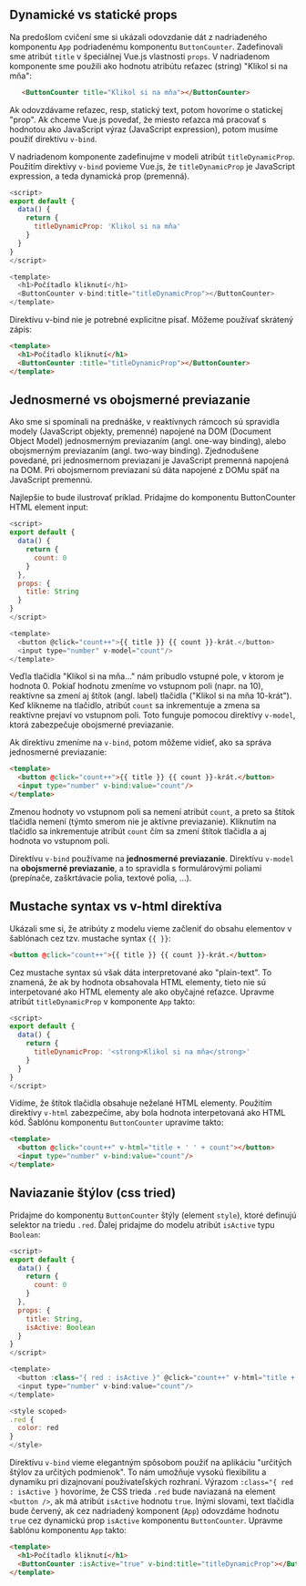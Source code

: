 ## Dynamické vs statické props

 Na predošlom cvičení sme si ukázali odovzdanie dát z nadriadeného komponentu ``App`` podriadenému komponentu ``ButtonCounter``. Zadefinovali sme atribút  ``title`` v špeciálnej Vue.js vlastnosti  ``props``. V nadriadenom komponente sme použili ako hodnotu atribútu reťazec (string) "Klikol si na mňa":

```html
   <ButtonCounter title="Klikol si na mňa"></ButtonCounter>
```

Ak odovzdávame reťazec, resp, statický text, potom hovoríme o statickej "prop". Ak chceme Vue.js povedať, že miesto reťazca má pracovať s hodnotou ako JavaScript výraz (JavaScript expression), potom musíme použiť direktívu ``v-bind``. 

V nadriadenom komponente zadefinujme v modeli atribút ``titleDynamicProp``. Použitím direktívy ``v-bind`` povieme Vue.js, že ``titleDynamicProp`` je JavaScript expression, a teda dynamická prop (premenná).

```js
<script>
export default {
  data() {
    return {
      titleDynamicProp: 'Klikol si na mňa'
    }
  }
}
</script>

<template>
  <h1>Počítadlo kliknutí</h1>
  <ButtonCounter v-bind:title="titleDynamicProp"></ButtonCounter>
</template>
```

Direktívu v-bind nie je potrebné explicitne písať. Môžeme používať skrátený zápis:
```html
<template>
  <h1>Počítadlo kliknutí</h1>
  <ButtonCounter :title="titleDynamicProp"></ButtonCounter>
</template>
```

## Jednosmerné vs obojsmerné previazanie

Ako sme si spomínali na prednáške, v reaktívnych rámcoch sú spravidla modely (JavaScript objekty, premenné) napojené na DOM (Document Object Model) jednosmerným previazaním (angl. one-way binding), alebo obojsmerným previazaním (angl. two-way binding). Zjednodušene povedané, pri jednosmernom previazaní je JavaScript premenná napojená na DOM. Pri obojsmernom previazaní sú dáta napojené z DOMu späť na JavaScript premennú.

Najlepšie to bude ilustrovať príklad. Pridajme do komponentu ButtonCounter HTML element input:

```js
<script>
export default {
  data() {
    return {
      count: 0
    }
  },
  props: {
    title: String
  }
}
</script>

<template>
  <button @click="count++">{{ title }} {{ count }}-krát.</button>
  <input type="number" v-model="count"/>
</template>
```

Veďla tlačidla "Klikol si na mňa..." nám pribudlo vstupné pole, v ktorom je hodnota 0. Pokiaľ hodnotu zmeníme vo vstupnom poli (napr. na 10), reaktívne sa zmení aj štítok (angl. label) tlačidla ("Klikol si na mňa 10-krát"). Keď klikneme na tlačidlo, atribút ``count`` sa inkrementuje a zmena sa reaktívne prejaví vo vstupnom poli. Toto funguje pomocou direktívy ``v-model``, ktorá zabezpečuje obojsmerné previazanie.

Ak direktívu zmeníme na ``v-bind``, potom môžeme vidieť, ako sa správa jednosmerné previazanie:

```html
<template>
  <button @click="count++">{{ title }} {{ count }}-krát.</button>
  <input type="number" v-bind:value="count"/>
</template>
```

 Zmenou hodnoty vo vstupnom poli sa nemení atribút ``count``, a preto sa štítok tlačidla nemení (týmto smerom nie je aktívne previazanie). Kliknutím na tlačidlo sa inkrementuje atribút ``count`` čím sa zmení štítok tlačidla a aj hodnota vo vstupnom poli. 

Direktívu ``v-bind`` používame na **jednosmerné previazanie**. Direktívu ``v-model`` na **obojsmerné previazanie**, a to spravidla s formulárovými poliami (prepínače, zaškrtávacie polia, textové polia, ...). 

## Mustache syntax vs v-html direktíva

Ukázali sme si, že atribúty z modelu vieme začleniť do obsahu elementov v šablónach cez tzv. mustache syntax  ``{{ }}``:

```html
<button @click="count++">{{ title }} {{ count }}-krát.</button>
```

Cez mustache syntax sú však dáta interpretované ako "plain-text". To znamená, že ak by hodnota obsahovala HTML elementy, tieto nie sú interpetované ako HTML elementy ale ako obyčajné reťazce. Upravme atribút ``titleDynamicProp`` v komponente ``App`` takto:

```js
<script>
export default {
  data() {
    return {
      titleDynamicProp: '<strong>Klikol si na mňa</strong>'
    }
  }
}
</script>
```

Vidíme, že štítok tlačidla obsahuje neželané HTML elementy. Použitím direktívy ``v-html`` zabezpečíme, aby bola hodnota interpetovaná ako HTML kód. Šablónu komponentu ``ButtonCounter`` upravíme takto:

```html
<template>
  <button @click="count++" v-html="title + ' ' + count"></button>
  <input type="number" v-bind:value="count"/>
</template>
```

## Naviazanie štýlov (css tried)

Pridajme do komponentu ``ButtonCounter`` štýly (element ``style``), ktoré definujú selektor na triedu ``.red``. Ďalej pridajme do modelu atribút ``isActive`` typu ``Boolean``:

```js
<script>
export default {
  data() {
    return {
      count: 0
    }
  },
  props: {
    title: String,
    isActive: Boolean
  }
}
</script>

<template>
  <button :class="{ red : isActive }" @click="count++" v-html="title + ' ' + count"></button>
  <input type="number" v-bind:value="count"/>
</template>

<style scoped>
.red { 
  color: red
}
</style>
```

Direktívu ``v-bind`` vieme elegantným spôsobom použiť na aplikáciu "určitých štýlov za určitých podmienok". To nám umožňuje vysokú flexibilitu a dynamiku pri dizajnovaní používateľských rozhraní. Výrazom ``:class="{ red : isActive }`` hovoríme, že CSS trieda ``.red`` bude naviazaná na element ``<button />``, ak má atribút ``isActive`` hodnotu ``true``. Inými slovami, text tlačidla bude červený, ak cez nadriadený komponent (``App``) odovzdáme hodnotu ``true`` cez dynamickú prop ``isActive`` komponentu ``ButtonCounter``. Upravme šablónu komponentu ``App`` takto:

```html
<template>
  <h1>Počítadlo kliknutí</h1>
  <ButtonCounter :isActive="true" v-bind:title="titleDynamicProp"></ButtonCounter>
</template>
```
